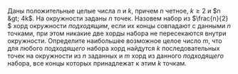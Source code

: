 Даны положительные целые числа $n$ и $k$, причем $n$ четное, $k\ge 2$ и $n &gt; 4k$. На окружности заданы $n$ точек. Назовем набор из $\frac{n}{2} $ хорд окружности <i>подходящим</i>, если их концы совпадают с данными $n$ точками, при этом никакие две хорды набора не пересекаются внутри окружности. Определите наибольшее возможное целое число $m$, что для любого <i>подходящего</i> набора хорд найдутся $k$ последовательных точек на окружности из $n$ заданных и $m$ хорд из данного <i>подходящего</i> набора, все концы которых принадлежат к этим $k$ точкам.